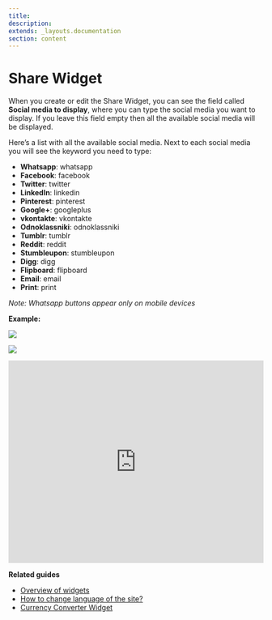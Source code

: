 ```yaml
---
title:
description:
extends: _layouts.documentation
section: content
---
```


# Share Widget

When you create or edit the Share Widget, you can see the field called  **Social media to display**, where you can type the social media you want to display. If you leave this field empty then all the available social media will be displayed.

Here’s a list with all the available social media. Next to each social media you will see the keyword you need to type:

-   **Whatsapp**: whatsapp
-   **Facebook**: facebook
-   **Twitter**: twitter
-   **LinkedIn**: linkedin
-   **Pinterest**: pinterest
-   **Google+**: googleplus
-   **vkontakte**: vkontakte
-   **Odnoklassniki**: odnoklassniki
-   **Tumblr**: tumblr
-   **Reddit**: reddit
-   **Stumbleupon**: stumbleupon
-   **Digg**: digg
-   **Flipboard**: flipboard
-   **Email**: email
-   **Print**: print

*Note: *W*hatsapp buttons appear only on mobile devices*

**Example:**

![](https://raw.githubusercontent.com/yclas/guides/master/images/widgets%20share.jpg)


![](https://raw.githubusercontent.com/yclas/guides/master/images/widgets%20share1.jpg)


<iframe width="100%" height="400px" src="https://www.youtube.com/embed/Ji_WRBRwIvM" title="Yclas video" frameborder="0" allow="accelerometer; autoplay; clipboard-write; encrypted-media; gyroscope; picture-in-picture" allowfullscreen></iframe>
 
**Related guides**

- [Overview of widgets](Widgets-overview-of-widgets.md)
- [How to change language of the site?](Translation-change-language-of-the-site.md)
- [Currency Converter Widget](Widgets-how-to-set-the-currency-format.md)
